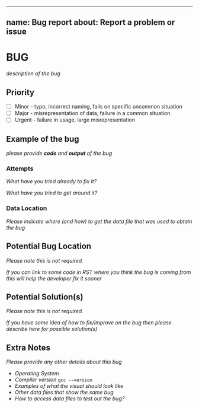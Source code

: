 ----
name: Bug report
about: Report a problem or issue 
----

# BUG 

*description of the bug*

## Priority

- [ ] Minor - typo, incorrect naming, fails on specific uncommon situation
- [ ] Major - misrepresentation of data, failure in a common situation 
- [ ] Urgent - failure in usage, large misrepresentation

## Example of the bug 

*please provide **code** and **output** of the bug*

### Attempts

*What have you tried already to fix it?*

*What have you tried to get around it?*

### Data Location

*Please indicate where (and how) to get the data file that was used to obtain the bug.*

## Potential Bug Location 

*Please note this is not required.*

*If you can link to some code in RST where you think the bug is coming from this will help the developer fix it sooner* 

## Potential Solution(s)

*Please note this is not required.*

*If you have some idea of how to fix/improve on the bug then please describe here for possible solution(s)*

## Extra Notes

*Please provide any other details about this bug*
- *Operating System*
- *Compiler version* `gcc --version`
- *Examples of what the visual should look like*
- *Other data files that show the same bug*
- *How to access data files to test out the bug?*
